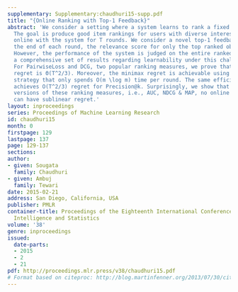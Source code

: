 ```yaml
---
supplementary: Supplementary:chaudhuri15-supp.pdf
title: "{Online Ranking with Top-1 Feedback}"
abstract: 'We consider a setting where a system learns to rank a fixed set of m items.
  The goal is produce good item rankings for users with diverse interests who interact
  online with the system for T rounds. We consider a novel top-1 feedback model: at
  the end of each round, the relevance score for only the top ranked object is revealed.
  However, the performance of the system is judged on the entire ranked list. We provide
  a comprehensive set of results regarding learnability under this challenging setting.
  For PairwiseLoss and DCG, two popular ranking measures, we prove that the minimax
  regret is Θ(T^2/3). Moreover, the minimax regret is achievable using an efficient
  strategy that only spends O(m \log m) time per round. The same efficient strategy
  achieves O(T^2/3) regret for Precision@k. Surprisingly, we show that for normalized
  versions of these ranking measures, i.e., AUC, NDCG & MAP, no online ranking algorithm
  can have sublinear regret.'
layout: inproceedings
series: Proceedings of Machine Learning Research
id: chaudhuri15
month: 0
firstpage: 129
lastpage: 137
page: 129-137
sections: 
author:
- given: Sougata
  family: Chaudhuri
- given: Ambuj
  family: Tewari
date: 2015-02-21
address: San Diego, California, USA
publisher: PMLR
container-title: Proceedings of the Eighteenth International Conference on Artificial
  Intelligence and Statistics
volume: '38'
genre: inproceedings
issued:
  date-parts:
  - 2015
  - 2
  - 21
pdf: http://proceedings.mlr.press/v38/chaudhuri15.pdf
# Format based on citeproc: http://blog.martinfenner.org/2013/07/30/citeproc-yaml-for-bibliographies/
---
```

